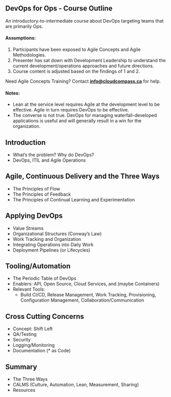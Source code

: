DevOps for Ops - Course Outline
-----------------

An introductory-to-intermediate course about DevOps targeting teams that are primarily Ops.

#### Assumptions:
1. Participants have been exposed to Agile Concepts and Agile Methodologies.
2. Presenter has sat down with Development Leadership to understand the current development/operations approaches and future directions.
3. Course content is adjusted based on the findings of 1 and 2.

Need Agile Concepts Training?  Contact **info@cloudcompass.ca** for help.

#### Notes:
* Lean at the service level requires Agile at the development level to be effective.  Agile in turn requires DevOps to be effective.
* The converse is not true.  DevOps for managing waterfall-developed applications is useful and will generally result in a win for the organization.

## Introduction
- What’s the problem? Why do DevOps?
- DevOps, ITIL and Agile Operations

## Agile, Continuous Delivery and the Three Ways
- The Principles of Flow
- The Principles of Feedback
- The Principles of Continual Learning and Experimentation

## Applying DevOps
- Value Streams
- Organizational Structures (Conway’s Law)
- Work Tracking and Organization
- Integrating Operations into Daily Work
- Deployment Pipelines (or Lifecycles)

## Tooling/Automation
- The Periodic Table of DevOps
- Enablers: API, Open Source, Cloud Services, and (maybe Containers)
- Relevant Tools:
  - Build CI/CD, Release Management, Work Tracking, Provisioning, Configuration Management, Collaboration/Communication

## Cross Cutting Concerns
- Concept: Shift Left
- QA/Testing
- Security
- Logging/Monitoring
- Documentation (* as Code)

## Summary
- The Three Ways
- CALMS (Culture, Automation, Lean, Measurement, Sharing)
- Resources
